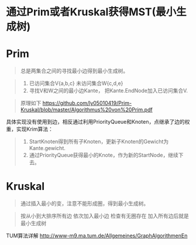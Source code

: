 # 通过Prim或者Kruskal获得MST(最小生成树)

# Prim 
> 总是两集合之间的寻找最小边得到最小生成树。

> 1. 已访问集合V{a,b,c} 未访问集合W{c,d,e}
> 2. 寻找V和W之间的最小边Kante， 把Kante.EndNode加入已访问集合V. 

> 原理如下
> https://github.com/ly05010419/Prim-Kruskal/blob/master/Algorithmus%20von%20Prim.pdf


具体实现没有使用到边，相反通过利用PriorityQueue和Knoten，点继承了边的权重，实现Krim算法：
> 1. StartKnoten得到所有子Knoten，更新子Knoten的Gewicht为Kante.gewicht.
> 2. 通过PriorityQueue获得最小的Knote，作为新的StartNode，继续下去。

# Kruskal
> 通过插入最小的变，注意不能形成圈，得到最小生成树。

> 按从小到大排序所有边
> 依次加入最小边
> 检查有无圈存在
> 加入所有边后就是最小生成树

TUM算法详解
http://www-m9.ma.tum.de/Allgemeines/GraphAlgorithmenEn
